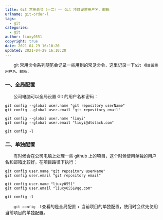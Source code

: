 ```yaml
---
title: Git 常用命令（十二）—— Git 项目设置用户名、邮箱
urlname: git-order-l
tags:
  - git
categories:
  - git
author: liuxy0551
copyright: true
date: 2021-04-29 16:10:20
updated: 2021-04-29 16:10:20
---
```



&emsp;&emsp;git 常用命令系列随笔会记录一些用到的常见命令，这里记录一下`Git 项目设置用户名、邮箱`：

<!--more-->

### 一、全局配置

&emsp;&emsp;公司电脑可以全局设置 Git 的用户名和密码：

```
git config --global user.name "git repository userName"
git config --global user.email "git repository email"
```

```
git config --global user.name "liuyi"
git config --global user.email "liuyi@dtstack.com"
```

```
git config -l
```


### 二、单独配置

&emsp;&emsp;有时候会在公司电脑上处理一些 github 上的项目，这个时候使用单独的用户名和邮箱比较好，在项目路径下执行：

```
git config user.name "git repository userName"
git config user.email "git repository email"
```

```
git config user.name "liuxy0551"
git config user.email "liuxy0551@qq.com"
```

```
git config -l
```

&emsp;&emsp;`git config -l`查看的是全局配置 + 当前项目的单独配置，使用时会优先使用当前项目的单独配置。
